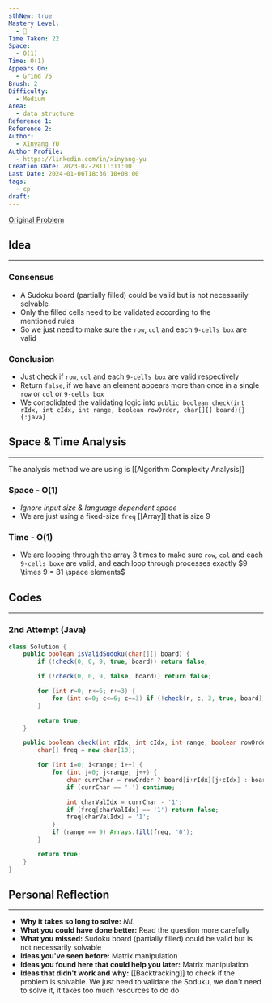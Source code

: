 ```yaml
---
sthNew: true
Mastery Level:
  - 📙
Time Taken: 22
Space:
  - O(1)
Time: O(1)
Appears On:
  - Grind 75
Brush: 2
Difficulty:
  - Medium
Area:
  - data structure
Reference 1: 
Reference 2: 
Author:
  - Xinyang YU
Author Profile:
  - https://linkedin.com/in/xinyang-yu
Creation Date: 2023-02-28T11:11:00
Last Date: 2024-01-06T18:36:10+08:00
tags:
  - cp
draft: 
---
```

[Original Problem](https://leetcode.com/problems/valid-sudoku/description/)
## Idea
---
### Consensus
- A Sudoku board (partially filled) could be valid but is not necessarily solvable
- Only the filled cells need to be validated according to the mentioned rules
- So we just need to make sure the `row`, `col` and each `9-cells box` are valid


### Conclusion
- Just check if `row`, `col` and each `9-cells box` are valid respectively
- Return `false`, if we have an element appears more than once in a single `row` or `col` or `9-cells box`
- We consolidated the validating logic into `public boolean check(int rIdx, int cIdx, int range, boolean rowOrder, char[][] board){} {:java}`


## Space & Time Analysis
---
The analysis method we are using is [[Algorithm Complexity Analysis]]
### Space - O(1)
- *Ignore input size & language dependent space*
- We are just using a fixed-size `freq` [[Array]] that is size 9
### Time - O(1)
- We are looping through the array 3 times to make sure `row`, `col` and each `9-cells boxe` are valid, and each loop through processes exactly $9 \times 9 = 81 \space elements$
 

## Codes
---
### 2nd Attempt (Java)
```java
class Solution {
    public boolean isValidSudoku(char[][] board) {
        if (!check(0, 0, 9, true, board)) return false;

        if (!check(0, 0, 9, false, board)) return false;

        for (int r=0; r<=6; r+=3) {
            for (int c=0; c<=6; c+=3) if (!check(r, c, 3, true, board)) return false;
        }

        return true;
    }

    public boolean check(int rIdx, int cIdx, int range, boolean rowOrder, char[][] board) {
        char[] freq = new char[10];

        for (int i=0; i<range; i++) {
            for (int j=0; j<range; j++) {
                char currChar = rowOrder ? board[i+rIdx][j+cIdx] : board[j+rIdx][i+cIdx];
                if (currChar == '.') continue;

                int charValIdx = currChar - '1';
                if (freq[charValIdx] == '1') return false;
                freq[charValIdx] = '1';
            }
            if (range == 9) Arrays.fill(freq, '0');
        }

        return true;
    }
}   
```

## Personal Reflection
---
- **Why it takes so long to solve:** *NIL*
- **What you could have done better:** Read the question more carefully
- **What you missed:** Sudoku board (partially filled) could be valid but is not necessarily solvable
- **Ideas you've seen before:** Matrix manipulation
- **Ideas you found here that could help you later:** Matrix manipulation
- **Ideas that didn't work and why:** [[Backtracking]] to check if the problem is solvable. We just need to validate the Soduku, we don't need to solve it, it takes too much resources to do do